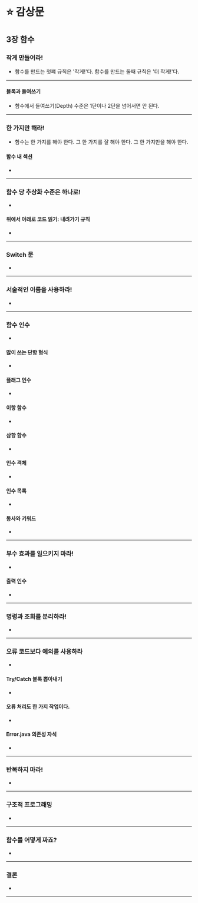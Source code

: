 # ⭐ 감상문

## 3장 함수

### 작게 만들어라!

- 함수를 만드는 첫쨰 규칙은 '작게!'다. 함수를 만드는 둘째 규칙은 '더 작게!'다.

---

#### 블록과 들여쓰기

- 함수에서 들여쓰기(Depth) 수준은 1단이나 2단을 넘어서면 안 된다.

---

### 한 가지만 해라!

- 함수는 한 가지를 해야 한다. 그 한 가지를 잘 해야 한다. 그 한 가지만을 해야 한다.

#### 함수 내 섹션

-

---

### 함수 당 추상화 수준은 하나로!

-

#### 위에서 아래로 코드 읽기: 내려가기 규칙

-

---

### Switch 문

-

---

### 서술적인 이름을 사용하라!

-

---

### 함수 인수

-

#### 많이 쓰는 단항 형식

-

#### 플래그 인수

-

#### 이항 함수

-

#### 삼항 함수

-

#### 인수 객체

-

#### 인수 목록

-

#### 동사와 키워드

-

---

### 부수 효과를 일으키지 마라!

-

#### 출력 인수

-

---

### 명령과 조회를 분리하라!

-

---

### 오류 코드보다 예외를 사용하라

-

#### Try/Catch 블록 뽑아내기

-

#### 오류 처리도 한 가지 작업이다.

-

#### Error.java 의존성 자석

-

---

### 반복하지 마라!

-

---

### 구조적 프로그래밍

-

---

### 함수를 어떻게 짜죠?

-

---

### 결론

-

---
